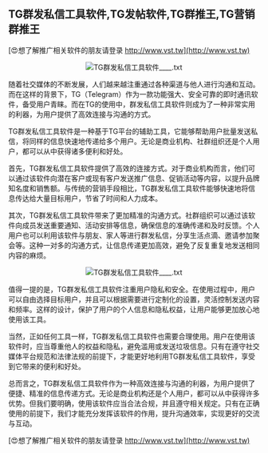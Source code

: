 ## **TG群发私信工具软件,TG发帖软件,TG群推王,TG营销群推王**

[😍想了解推广相关软件的朋友请登录 http://www.vst.tw](http://www.vst.tw)

 <center><img src="https://vst.tw/MP4/tuiguang/png/2.png" alt="TG群发私信工具软件____.txt"></center>

随着社交媒体的不断发展，人们越来越注重通过各种渠道与他人进行沟通和互动。而在这样的背景下，TG（Telegram）作为一款功能强大、安全可靠的即时通讯软件，备受用户青睐。而在TG的使用中，群发私信工具软件则成为了一种非常实用的利器，为用户提供了高效连接与沟通的方式。

TG群发私信工具软件是一种基于TG平台的辅助工具，它能够帮助用户批量发送私信，将同样的信息快速地传递给多个用户。无论是商业机构、社群组织还是个人用户，都可以从中获得诸多便利和好处。

首先，TG群发私信工具软件提供了高效的连接方式。对于商业机构而言，他们可以通过该软件向潜在客户或现有客户发送推广信息、促销活动等内容，以提升品牌知名度和销售额。与传统的营销手段相比，TG群发私信工具软件能够快速地将信息传达给大量目标用户，节省了时间和人力成本。

其次，TG群发私信工具软件带来了更加精准的沟通方式。社群组织可以通过该软件向成员发送重要通知、活动安排等信息，确保信息的准确传递和及时反馈。个人用户也可以利用该软件与朋友、家人等进行群发私信，分享生活点滴、邀请参加聚会等。这种一对多的沟通方式，让信息传递更加高效，避免了反复重复地发送相同内容的麻烦。

 <center><img src="https://vst.tw/MP4/tuiguang/png/2.png" alt="TG群发私信工具软件____.txt"></center>

值得一提的是，TG群发私信工具软件注重用户隐私和安全。在使用过程中，用户可以自由选择目标用户，并且可以根据需要进行定制化的设置，灵活控制发送内容和频率。这样的设计，保护了用户的个人信息和隐私权益，让用户能够更加放心地使用该工具。

当然，正如任何工具一样，TG群发私信工具软件也需要合理使用。用户在使用该软件时，应当尊重他人的权益和隐私，避免滥用或发送垃圾信息。只有在遵守社交媒体平台规范和法律法规的前提下，才能更好地利用TG群发私信工具软件，享受到它带来的便利和好处。

总而言之，TG群发私信工具软件作为一种高效连接与沟通的利器，为用户提供了便捷、精准的信息传递方式。无论是商业机构还是个人用户，都可以从中获得许多优势。但我们要明确，使用该软件应当合法合规，并且遵守相关规定。只有在正确使用的前提下，我们才能充分发挥该软件的作用，提升沟通效率，实现更好的交流与互动。

[😍想了解推广相关软件的朋友请登录 http://www.vst.tw](http://www.vst.tw)



